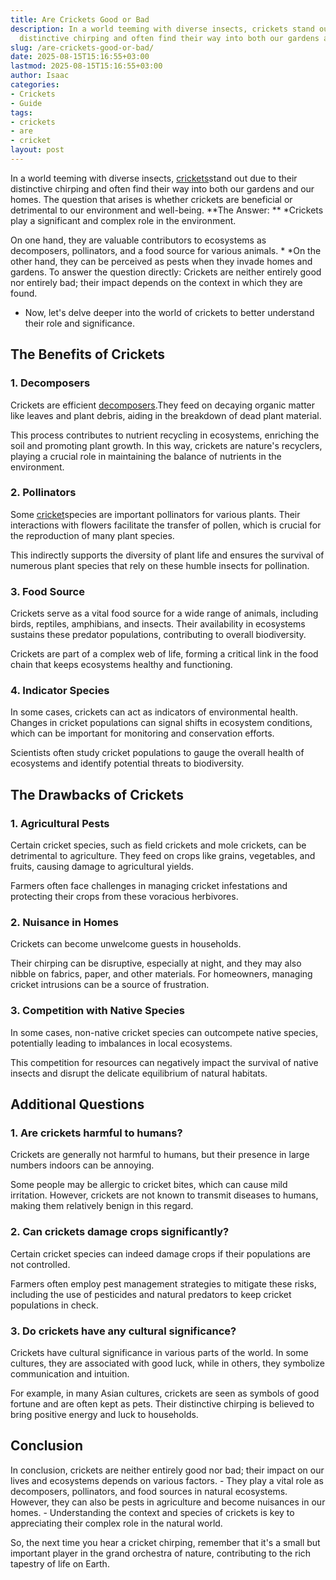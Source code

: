 ```yaml
---
title: Are Crickets Good or Bad
description: In a world teeming with diverse insects, crickets stand out due to their
  distinctive chirping and often find their way into both our gardens and our homes.
slug: /are-crickets-good-or-bad/
date: 2025-08-15T15:16:55+03:00
lastmod: 2025-08-15T15:16:55+03:00
author: Isaac
categories:
- Crickets
- Guide
tags:
- crickets
- are
- cricket
layout: post
---
```

In a world teeming with diverse insects, [crickets](https://pestpolicy.com/are-crickets-decomposers/)stand out due to their distinctive chirping and often find their way into both our gardens and our homes. The question that arises is whether crickets are beneficial or detrimental to our environment and well-being. **The Answer: ** *Crickets play a significant and complex role in the environment.

On one hand, they are valuable contributors to ecosystems as decomposers, pollinators, and a food source for various animals. * *On the other hand, they can be perceived as pests when they invade homes and gardens. To answer the question directly: Crickets are neither entirely good nor entirely bad; their impact depends on the context in which they are found.

* Now, let's delve deeper into the world of crickets to better understand their role and significance.

##  The Benefits of Crickets

###  1. Decomposers

Crickets are efficient [decomposers](https://pestpolicy.com/are-crickets-decomposers/).They feed on decaying organic matter like leaves and plant debris, aiding in the breakdown of dead plant material.

This process contributes to nutrient recycling in ecosystems, enriching the soil and promoting plant growth. In this way, crickets are nature's recyclers, playing a crucial role in maintaining the balance of nutrients in the environment.

###  2. Pollinators

Some [cricket](https://pestpolicy.com/are-crickets-herbivores-or-omnivores/)species are important pollinators for various plants. Their interactions with flowers facilitate the transfer of pollen, which is crucial for the reproduction of many plant species.

This indirectly supports the diversity of plant life and ensures the survival of numerous plant species that rely on these humble insects for pollination.

###  3. Food Source

Crickets serve as a vital food source for a wide range of animals, including birds, reptiles, amphibians, and insects. Their availability in ecosystems sustains these predator populations, contributing to overall biodiversity.

Crickets are part of a complex web of life, forming a critical link in the food chain that keeps ecosystems healthy and functioning.

###  4. Indicator Species

In some cases, crickets can act as indicators of environmental health. Changes in cricket populations can signal shifts in ecosystem conditions, which can be important for monitoring and conservation efforts.

Scientists often study cricket populations to gauge the overall health of ecosystems and identify potential threats to biodiversity.

##  The Drawbacks of Crickets

###  1. Agricultural Pests

Certain cricket species, such as field crickets and mole crickets, can be detrimental to agriculture. They feed on crops like grains, vegetables, and fruits, causing damage to agricultural yields.

Farmers often face challenges in managing cricket infestations and protecting their crops from these voracious herbivores.

###  2. Nuisance in Homes

Crickets can become unwelcome guests in households.

Their chirping can be disruptive, especially at night, and they may also nibble on fabrics, paper, and other materials. For homeowners, managing cricket intrusions can be a source of frustration.

###  3. Competition with Native Species

In some cases, non-native cricket species can outcompete native species, potentially leading to imbalances in local ecosystems.

This competition for resources can negatively impact the survival of native insects and disrupt the delicate equilibrium of natural habitats.

##  Additional Questions

###  1. Are crickets harmful to humans?

Crickets are generally not harmful to humans, but their presence in large numbers indoors can be annoying.

Some people may be allergic to cricket bites, which can cause mild irritation. However, crickets are not known to transmit diseases to humans, making them relatively benign in this regard.

###  2. Can crickets damage crops significantly?

Certain cricket species can indeed damage crops if their populations are not controlled.

Farmers often employ pest management strategies to mitigate these risks, including the use of pesticides and natural predators to keep cricket populations in check.

###  3. Do crickets have any cultural significance?

Crickets have cultural significance in various parts of the world. In some cultures, they are associated with good luck, while in others, they symbolize communication and intuition.

For example, in many Asian cultures, crickets are seen as symbols of good fortune and are often kept as pets. Their distinctive chirping is believed to bring positive energy and luck to households.

##  Conclusion

In conclusion, crickets are neither entirely good nor bad; their impact on our lives and ecosystems depends on various factors. - They play a vital role as decomposers, pollinators, and food sources in natural ecosystems. However, they can also be pests in agriculture and become nuisances in our homes. - Understanding the context and species of crickets is key to appreciating their complex role in the natural world.

So, the next time you hear a cricket chirping, remember that it's a small but important player in the grand orchestra of nature, contributing to the rich tapestry of life on Earth.
